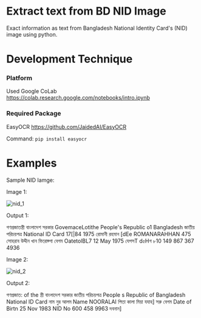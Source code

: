 # Extract text from BD NID Image

Exact information as text from Bangladesh National Identity Card's (NID) image using python.


# Development Technique

### Platform
Used Google CoLab
https://colab.research.google.com/notebooks/intro.ipynb

### Required Package
EasyOCR https://github.com/JaidedAI/EasyOCR

Command: `pip install easyocr`


# Examples
Sample NID Iamge:

Image 1:

![nid_1](https://user-images.githubusercontent.com/23233774/132990085-f3630a8c-013d-4a40-9197-c90e3605de41.jpg)

Output 1: 

গণপ্রজাতন্ত্রী বাংলাদেশ সরকার
GovemaceLotithe People's Republic o1 Bangladesh
জাতীয় পরিচয়পত্র
National ID Card
17[|84 1975
রোমানী রহমান
[dEe
ROMANARAHHAN
475
সোহরাব উদ্দীন খান
ফিরোজ্গা বেগম
OatetolBL7
12 May 1975
যেপসT
d৫Hগ
৮10 149
867 367 4936

Image 2:

![nid_2](https://user-images.githubusercontent.com/23233774/132990077-91d175d4-572b-4839-bfd2-e0c5e386f36f.jpg)

Output 2:

গণপ্রজাত:
of the
ন্ত্রী বাংলাদেশ সরকার
জাতীয় পরিচয়পত্র
People s Republic of Bangladesh
National ID Card
নাম
নুর আলম
Name
NOORALAI
পিতা
কালা মিয়া
যযাহ]
সরু বেগম
Date of Birtn
25 Nov 1983
NID No
600 458 9963
দবনান]


